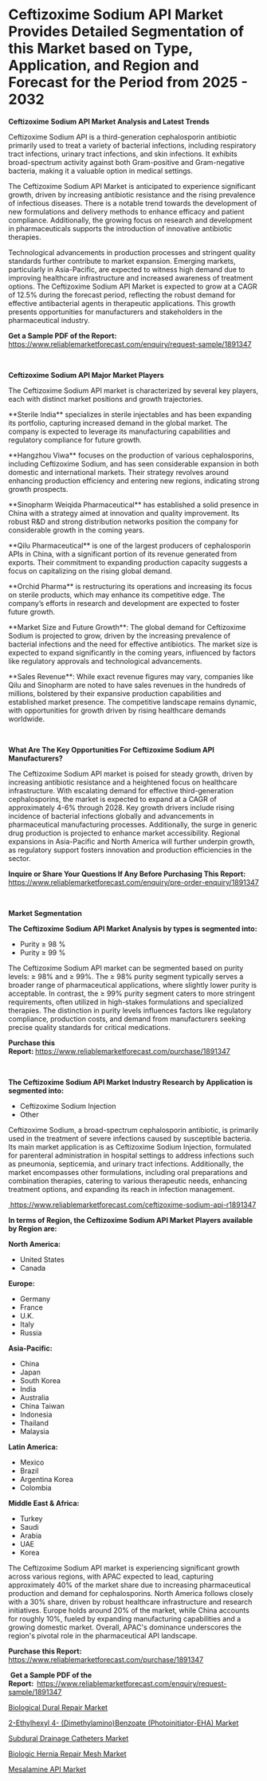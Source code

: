 <p><h1>Ceftizoxime Sodium API Market Provides Detailed Segmentation of this Market based on Type, Application, and Region and Forecast for the Period from 2025 - 2032</h1></p><p><strong>Ceftizoxime Sodium API Market Analysis and Latest Trends</strong></p>
<p><p>Ceftizoxime Sodium API is a third-generation cephalosporin antibiotic primarily used to treat a variety of bacterial infections, including respiratory tract infections, urinary tract infections, and skin infections. It exhibits broad-spectrum activity against both Gram-positive and Gram-negative bacteria, making it a valuable option in medical settings. </p><p>The Ceftizoxime Sodium API Market is anticipated to experience significant growth, driven by increasing antibiotic resistance and the rising prevalence of infectious diseases. There is a notable trend towards the development of new formulations and delivery methods to enhance efficacy and patient compliance. Additionally, the growing focus on research and development in pharmaceuticals supports the introduction of innovative antibiotic therapies. </p><p>Technological advancements in production processes and stringent quality standards further contribute to market expansion. Emerging markets, particularly in Asia-Pacific, are expected to witness high demand due to improving healthcare infrastructure and increased awareness of treatment options. The Ceftizoxime Sodium API Market is expected to grow at a CAGR of 12.5% during the forecast period, reflecting the robust demand for effective antibacterial agents in therapeutic applications. This growth presents opportunities for manufacturers and stakeholders in the pharmaceutical industry.</p></p>
<p><strong>Get a Sample PDF of the Report:&nbsp;</strong> <a href="https://www.reliablemarketforecast.com/enquiry/request-sample/1891347?utm_campaign=2130&utm_medium=2&utm_source=Github&utm_content=ia&utm_term=28032025&utm_id=ceftizoxime-sodium-api">https://www.reliablemarketforecast.com/enquiry/request-sample/1891347</a></p>
<p>&nbsp;</p>
<p><strong>Ceftizoxime Sodium API Major Market Players</strong></p>
<p><p>The Ceftizoxime Sodium API market is characterized by several key players, each with distinct market positions and growth trajectories. </p><p>**Sterile India** specializes in sterile injectables and has been expanding its portfolio, capturing increased demand in the global market. The company is expected to leverage its manufacturing capabilities and regulatory compliance for future growth.</p><p>**Hangzhou Viwa** focuses on the production of various cephalosporins, including Ceftizoxime Sodium, and has seen considerable expansion in both domestic and international markets. Their strategy revolves around enhancing production efficiency and entering new regions, indicating strong growth prospects.</p><p>**Sinopharm Weiqida Pharmaceutical** has established a solid presence in China with a strategy aimed at innovation and quality improvement. Its robust R&D and strong distribution networks position the company for considerable growth in the coming years.</p><p>**Qilu Pharmaceutical** is one of the largest producers of cephalosporin APIs in China, with a significant portion of its revenue generated from exports. Their commitment to expanding production capacity suggests a focus on capitalizing on the rising global demand.</p><p>**Orchid Pharma** is restructuring its operations and increasing its focus on sterile products, which may enhance its competitive edge. The company’s efforts in research and development are expected to foster future growth.</p><p>**Market Size and Future Growth**: The global demand for Ceftizoxime Sodium is projected to grow, driven by the increasing prevalence of bacterial infections and the need for effective antibiotics. The market size is expected to expand significantly in the coming years, influenced by factors like regulatory approvals and technological advancements.</p><p>**Sales Revenue**: While exact revenue figures may vary, companies like Qilu and Sinopharm are noted to have sales revenues in the hundreds of millions, bolstered by their expansive production capabilities and established market presence. The competitive landscape remains dynamic, with opportunities for growth driven by rising healthcare demands worldwide.</p></p>
<p>&nbsp;</p>
<p><strong>What Are The Key Opportunities For Ceftizoxime Sodium API Manufacturers?</strong></p>
<p><p>The Ceftizoxime Sodium API market is poised for steady growth, driven by increasing antibiotic resistance and a heightened focus on healthcare infrastructure. With escalating demand for effective third-generation cephalosporins, the market is expected to expand at a CAGR of approximately 4-6% through 2028. Key growth drivers include rising incidence of bacterial infections globally and advancements in pharmaceutical manufacturing processes. Additionally, the surge in generic drug production is projected to enhance market accessibility. Regional expansions in Asia-Pacific and North America will further underpin growth, as regulatory support fosters innovation and production efficiencies in the sector.</p></p>
<p><strong>Inquire or Share Your Questions If Any Before Purchasing This Report:</strong> <a href="https://www.reliablemarketforecast.com/enquiry/pre-order-enquiry/1891347?utm_campaign=2130&utm_medium=2&utm_source=Github&utm_content=ia&utm_term=28032025&utm_id=ceftizoxime-sodium-api">https://www.reliablemarketforecast.com/enquiry/pre-order-enquiry/1891347</a></p>
<p>&nbsp;</p>
<p><strong>Market Segmentation</strong></p>
<p><strong>The Ceftizoxime Sodium API Market Analysis by types is segmented into:</strong></p>
<p><ul><li>Purity ≥ 98 %</li><li>Purity ≥ 99 %</li></ul></p>
<p><p>The Ceftizoxime Sodium API market can be segmented based on purity levels: ≥ 98% and ≥ 99%. The ≥ 98% purity segment typically serves a broader range of pharmaceutical applications, where slightly lower purity is acceptable. In contrast, the ≥ 99% purity segment caters to more stringent requirements, often utilized in high-stakes formulations and specialized therapies. The distinction in purity levels influences factors like regulatory compliance, production costs, and demand from manufacturers seeking precise quality standards for critical medications.</p></p>
<p><strong>Purchase this Report:&nbsp;</strong><a href="https://www.reliablemarketforecast.com/purchase/1891347?utm_campaign=2130&utm_medium=2&utm_source=Github&utm_content=ia&utm_term=28032025&utm_id=ceftizoxime-sodium-api">https://www.reliablemarketforecast.com/purchase/1891347</a></p>
<p>&nbsp;</p>
<p><strong>The Ceftizoxime Sodium API Market Industry Research by Application is segmented into:</strong></p>
<p><ul><li>Ceftizoxime Sodium Injection</li><li>Other</li></ul></p>
<p><p>Ceftizoxime Sodium, a broad-spectrum cephalosporin antibiotic, is primarily used in the treatment of severe infections caused by susceptible bacteria. Its main market application is as Ceftizoxime Sodium Injection, formulated for parenteral administration in hospital settings to address infections such as pneumonia, septicemia, and urinary tract infections. Additionally, the market encompasses other formulations, including oral preparations and combination therapies, catering to various therapeutic needs, enhancing treatment options, and expanding its reach in infection management.</p></p>
<p><a href="https://www.reliablemarketforecast.com/ceftizoxime-sodium-api-r1891347?utm_campaign=2130&utm_medium=2&utm_source=Github&utm_content=ia&utm_term=28032025&utm_id=ceftizoxime-sodium-api">&nbsp;https://www.reliablemarketforecast.com/ceftizoxime-sodium-api-r1891347</a></p>
<p><strong>In terms of Region, the Ceftizoxime Sodium API Market Players available by Region are:</strong></p>
<p>
    <p> <strong> North America: </strong>
        <ul>
            <li>United States</li>
            <li>Canada</li>
        </ul>
        </p> 
    <p> <strong> Europe: </strong>
        <ul>
            <li>Germany</li>
            <li>France</li>
            <li>U.K.</li>
            <li>Italy</li>
            <li>Russia</li>
        </ul>
        </p> 
    <p> <strong> Asia-Pacific: </strong>
        <ul>
            <li>China</li>
            <li>Japan</li>
            <li>South Korea</li>
            <li>India</li>
            <li>Australia</li>
            <li>China Taiwan</li>
            <li>Indonesia</li>
            <li>Thailand</li>
            <li>Malaysia</li>
        </ul>
        </p> 
    <p> <strong> Latin America: </strong>
        <ul>
            <li>Mexico</li>
            <li>Brazil</li>
            <li>Argentina Korea</li>
            <li>Colombia</li>
        </ul>
        </p> 
    <p> <strong> Middle East & Africa: </strong>
        <ul>
            <li>Turkey</li>
            <li>Saudi</li>
            <li>Arabia</li>
            <li>UAE</li>
            <li>Korea</li>
        </ul>
    </p>
    </p>
<p><p>The Ceftizoxime Sodium API market is experiencing significant growth across various regions, with APAC expected to lead, capturing approximately 40% of the market share due to increasing pharmaceutical production and demand for cephalosporins. North America follows closely with a 30% share, driven by robust healthcare infrastructure and research initiatives. Europe holds around 20% of the market, while China accounts for roughly 10%, fueled by expanding manufacturing capabilities and a growing domestic market. Overall, APAC's dominance underscores the region's pivotal role in the pharmaceutical API landscape.</p></p>
<p><strong>Purchase this Report: </strong><a href="https://www.reliablemarketforecast.com/purchase/1891347?utm_campaign=2130&utm_medium=2&utm_source=Github&utm_content=ia&utm_term=28032025&utm_id=ceftizoxime-sodium-api">https://www.reliablemarketforecast.com/purchase/1891347</a></p>
<p>&nbsp;<strong>Get a Sample PDF of the Report:&nbsp;&nbsp;</strong><a href="https://www.reliablemarketforecast.com/enquiry/request-sample/1891347?utm_campaign=2130&utm_medium=2&utm_source=Github&utm_content=ia&utm_term=28032025&utm_id=ceftizoxime-sodium-api">https://www.reliablemarketforecast.com/enquiry/request-sample/1891347</a></p>
<p><strong></strong></p>
<p><p><a href="https://github.com/cayposshefin/Market-Research-Report-List-1/blob/main/biological-dural-repair-market.md?utm_campaign=2130&utm_medium=2&utm_source=Github&utm_content=ia&utm_term=28032025&utm_id=ceftizoxime-sodium-api">Biological Dural Repair Market</a></p><p><a href="https://github.com/chillwervenu/Market-Research-Report-List-1/blob/main/2-ethylhexyl-4-dimethylaminobenzoate-photoinitiator-eha-market.md?utm_campaign=2130&utm_medium=2&utm_source=Github&utm_content=ia&utm_term=28032025&utm_id=ceftizoxime-sodium-api">2-Ethylhexyl 4- (Dimethylamino)Benzoate (Photoinitiator-EHA) Market</a></p><p><a href="https://github.com/yodhafirorae/Market-Research-Report-List-1/blob/main/subdural-drainage-catheters-market.md?utm_campaign=2130&utm_medium=2&utm_source=Github&utm_content=ia&utm_term=28032025&utm_id=ceftizoxime-sodium-api">Subdural Drainage Catheters Market</a></p><p><a href="https://github.com/busamoleankk/Market-Research-Report-List-1/blob/main/biologic-hernia-repair-mesh-market.md?utm_campaign=2130&utm_medium=2&utm_source=Github&utm_content=ia&utm_term=28032025&utm_id=ceftizoxime-sodium-api">Biologic Hernia Repair Mesh Market</a></p><p><a href="https://github.com/marcayaminig/Market-Research-Report-List-1/blob/main/mesalamine-api-market.md?utm_campaign=2130&utm_medium=2&utm_source=Github&utm_content=ia&utm_term=28032025&utm_id=ceftizoxime-sodium-api">Mesalamine API Market</a></p></p>